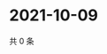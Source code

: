 # 2021-10-09

共 0 条

<!-- BEGIN WEIBO -->
<!-- 最后更新时间 Sat Oct 09 2021 06:08:15 GMT+0800 (China Standard Time) -->

<!-- END WEIBO -->
